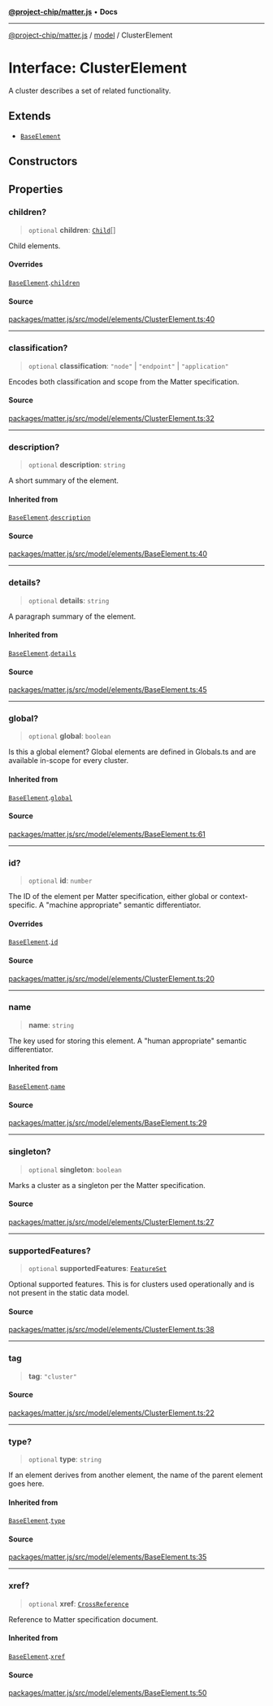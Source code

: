 [**@project-chip/matter.js**](../../README.md) • **Docs**

***

[@project-chip/matter.js](../../modules.md) / [model](../README.md) / ClusterElement

# Interface: ClusterElement

A cluster describes a set of related functionality.

## Extends

- [`BaseElement`](BaseElement.md)

## Constructors

## Properties

### children?

> `optional` **children**: [`Child`](../namespaces/ClusterElement/README.md#child)[]

Child elements.

#### Overrides

[`BaseElement`](BaseElement.md).[`children`](BaseElement.md#children)

#### Source

[packages/matter.js/src/model/elements/ClusterElement.ts:40](https://github.com/project-chip/matter.js/blob/7a8cbb56b87d4ccf34bec5a9a95ab40a1711324f/packages/matter.js/src/model/elements/ClusterElement.ts#L40)

***

### classification?

> `optional` **classification**: `"node"` \| `"endpoint"` \| `"application"`

Encodes both classification and scope from the Matter specification.

#### Source

[packages/matter.js/src/model/elements/ClusterElement.ts:32](https://github.com/project-chip/matter.js/blob/7a8cbb56b87d4ccf34bec5a9a95ab40a1711324f/packages/matter.js/src/model/elements/ClusterElement.ts#L32)

***

### description?

> `optional` **description**: `string`

A short summary of the element.

#### Inherited from

[`BaseElement`](BaseElement.md).[`description`](BaseElement.md#description)

#### Source

[packages/matter.js/src/model/elements/BaseElement.ts:40](https://github.com/project-chip/matter.js/blob/7a8cbb56b87d4ccf34bec5a9a95ab40a1711324f/packages/matter.js/src/model/elements/BaseElement.ts#L40)

***

### details?

> `optional` **details**: `string`

A paragraph summary of the element.

#### Inherited from

[`BaseElement`](BaseElement.md).[`details`](BaseElement.md#details)

#### Source

[packages/matter.js/src/model/elements/BaseElement.ts:45](https://github.com/project-chip/matter.js/blob/7a8cbb56b87d4ccf34bec5a9a95ab40a1711324f/packages/matter.js/src/model/elements/BaseElement.ts#L45)

***

### global?

> `optional` **global**: `boolean`

Is this a global element?  Global elements are defined in Globals.ts
and are available in-scope for every cluster.

#### Inherited from

[`BaseElement`](BaseElement.md).[`global`](BaseElement.md#global)

#### Source

[packages/matter.js/src/model/elements/BaseElement.ts:61](https://github.com/project-chip/matter.js/blob/7a8cbb56b87d4ccf34bec5a9a95ab40a1711324f/packages/matter.js/src/model/elements/BaseElement.ts#L61)

***

### id?

> `optional` **id**: `number`

The ID of the element per Matter specification, either global or
context-specific.  A "machine appropriate" semantic differentiator.

#### Overrides

[`BaseElement`](BaseElement.md).[`id`](BaseElement.md#id)

#### Source

[packages/matter.js/src/model/elements/ClusterElement.ts:20](https://github.com/project-chip/matter.js/blob/7a8cbb56b87d4ccf34bec5a9a95ab40a1711324f/packages/matter.js/src/model/elements/ClusterElement.ts#L20)

***

### name

> **name**: `string`

The key used for storing this element.  A "human appropriate" semantic
differentiator.

#### Inherited from

[`BaseElement`](BaseElement.md).[`name`](BaseElement.md#name)

#### Source

[packages/matter.js/src/model/elements/BaseElement.ts:29](https://github.com/project-chip/matter.js/blob/7a8cbb56b87d4ccf34bec5a9a95ab40a1711324f/packages/matter.js/src/model/elements/BaseElement.ts#L29)

***

### singleton?

> `optional` **singleton**: `boolean`

Marks a cluster as a singleton per the Matter specification.

#### Source

[packages/matter.js/src/model/elements/ClusterElement.ts:27](https://github.com/project-chip/matter.js/blob/7a8cbb56b87d4ccf34bec5a9a95ab40a1711324f/packages/matter.js/src/model/elements/ClusterElement.ts#L27)

***

### supportedFeatures?

> `optional` **supportedFeatures**: [`FeatureSet`](../classes/FeatureSet.md)

Optional supported features.  This is for clusters used operationally
and is not present in the static data model.

#### Source

[packages/matter.js/src/model/elements/ClusterElement.ts:38](https://github.com/project-chip/matter.js/blob/7a8cbb56b87d4ccf34bec5a9a95ab40a1711324f/packages/matter.js/src/model/elements/ClusterElement.ts#L38)

***

### tag

> **tag**: `"cluster"`

#### Source

[packages/matter.js/src/model/elements/ClusterElement.ts:22](https://github.com/project-chip/matter.js/blob/7a8cbb56b87d4ccf34bec5a9a95ab40a1711324f/packages/matter.js/src/model/elements/ClusterElement.ts#L22)

***

### type?

> `optional` **type**: `string`

If an element derives from another element, the name of the parent
element goes here.

#### Inherited from

[`BaseElement`](BaseElement.md).[`type`](BaseElement.md#type)

#### Source

[packages/matter.js/src/model/elements/BaseElement.ts:35](https://github.com/project-chip/matter.js/blob/7a8cbb56b87d4ccf34bec5a9a95ab40a1711324f/packages/matter.js/src/model/elements/BaseElement.ts#L35)

***

### xref?

> `optional` **xref**: [`CrossReference`](../namespaces/Specification/README.md#crossreference)

Reference to Matter specification document.

#### Inherited from

[`BaseElement`](BaseElement.md).[`xref`](BaseElement.md#xref)

#### Source

[packages/matter.js/src/model/elements/BaseElement.ts:50](https://github.com/project-chip/matter.js/blob/7a8cbb56b87d4ccf34bec5a9a95ab40a1711324f/packages/matter.js/src/model/elements/BaseElement.ts#L50)
